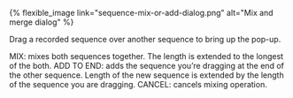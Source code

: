 ---
---

{% flexible_image link="sequence-mix-or-add-dialog.png" alt="Mix and merge dialog" %}

Drag a recorded sequence over another sequence to bring up the pop-up. 

MIX: mixes both sequences together. The length is extended to the longest of the both. 
ADD TO END: adds the sequence you’re dragging at the end of the other sequence. Length of the new sequence is extended by the length of the sequence you are dragging.
CANCEL: cancels mixing operation.
